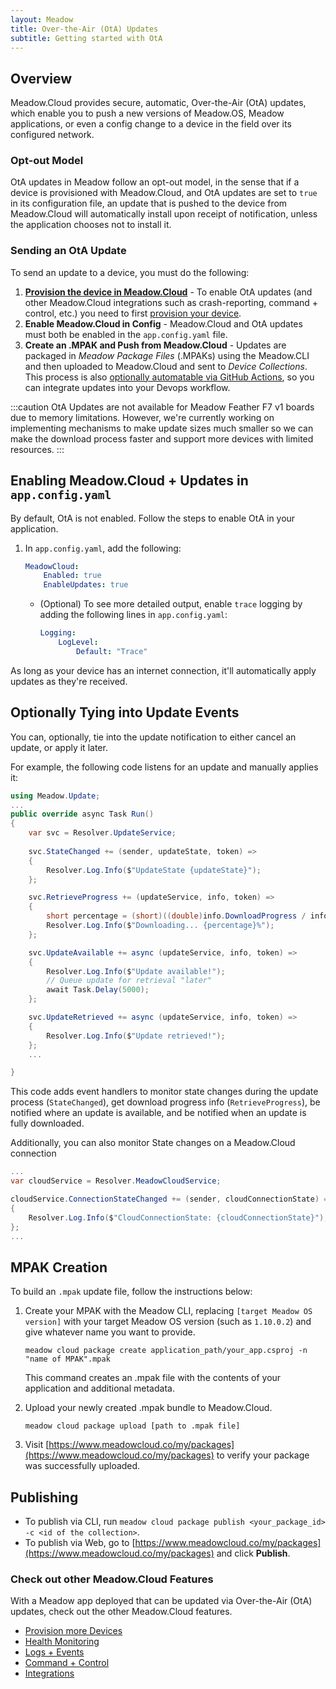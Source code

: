 ```yaml
---
layout: Meadow
title: Over-the-Air (OtA) Updates
subtitle: Getting started with OtA
---
```


## Overview

Meadow.Cloud provides secure, automatic, Over-the-Air (OtA) updates, which enable you to push a new versions of Meadow.OS, Meadow applications, or even a config change to a device in the field over its configured network.

### Opt-out Model

OtA updates in Meadow follow an opt-out model, in the sense that if a device is provisioned with Meadow.Cloud, and OtA updates are set to `true` in its configuration file, an update that is pushed to the device from Meadow.Cloud will automatically install upon receipt of notification, unless the application chooses not to install it.

### Sending an OtA Update

To send an update to a device, you must do the following:

1. **[Provision the device in Meadow.Cloud](/Meadow/Meadow.Cloud/Device_Provisioning/)** - 
To enable OtA updates (and other Meadow.Cloud integrations such as crash-reporting, command + control, etc.) you need to first [provision your device](/Meadow/Meadow.Cloud/Device_Provisioning/). 
2. **Enable Meadow.Cloud in Config** - Meadow.Cloud and OtA updates must both be enabled in the `app.config.yaml` file.
3. **Create an .MPAK and Push from Meadow.Cloud** - Updates are packaged in *Meadow Package Files* (.MPAKs) using the Meadow.CLI and then uploaded to Meadow.Cloud and sent to *Device Collections*. This process is also [optionally automatable via GitHub Actions](/Meadow/Meadow.Cloud/CI_CD/), so you can integrate updates into your Devops workflow.

:::caution
OtA Updates are not available for Meadow Feather F7 v1 boards due to memory limitations. However, we're currently working on implementing mechanisms to make update sizes much smaller so we can make the download process faster and support more devices with limited resources.
:::

## Enabling Meadow.Cloud + Updates in `app.config.yaml`

By default, OtA is not enabled. Follow the steps to enable OtA in your application.

1. In `app.config.yaml`, add the following:

    ```yaml
    MeadowCloud:
        Enabled: true
        EnableUpdates: true
    ```

    * (Optional) To see more detailed output, enable `trace` logging by adding the following lines in `app.config.yaml`:

        ```yaml
        Logging:
            LogLevel:
                Default: "Trace"
        ```

As long as your device has an internet connection, it'll automatically apply updates as they're received.

## Optionally Tying into Update Events

You can, optionally, tie into the update notification to either cancel an update, or apply it later. 

For example, the following code listens for an update and manually applies it:

```csharp
using Meadow.Update;
...
public override async Task Run()
{
    var svc = Resolver.UpdateService;
    
    svc.StateChanged += (sender, updateState, token) =>
    {
        Resolver.Log.Info($"UpdateState {updateState}");
    };

    svc.RetrieveProgress += (updateService, info, token) =>
    {
        short percentage = (short)((double)info.DownloadProgress / info.FileSize * 100);
        Resolver.Log.Info($"Downloading... {percentage}%");
    };

    svc.UpdateAvailable += async (updateService, info, token) =>
    {
        Resolver.Log.Info($"Update available!");
        // Queue update for retrieval "later"
        await Task.Delay(5000);
    };

    svc.UpdateRetrieved += async (updateService, info, token) =>
    {
        Resolver.Log.Info($"Update retrieved!");
    };
    ...

}
```

This code adds event handlers to monitor state changes during the update process (`StateChanged`), get download progress info (`RetrieveProgress`), be notified where an update is available, and be notified when an update is fully downloaded.

Additionally, you can also monitor State changes on a Meadow.Cloud connection

```csharp
...
var cloudService = Resolver.MeadowCloudService;

cloudService.ConnectionStateChanged += (sender, cloudConnectionState) =>
{
    Resolver.Log.Info($"CloudConnectionState: {cloudConnectionState}");
};
...
```

## MPAK Creation

To build an `.mpak` update file, follow the instructions below:

1. Create your MPAK with the Meadow CLI, replacing `[target Meadow OS version]` with your target Meadow OS version (such as `1.10.0.2`) and give whatever name you want to provide.

    ```console
    meadow cloud package create application_path/your_app.csproj -n "name of MPAK".mpak
    ```

    This command creates an .mpak file with the contents of your application and additional metadata.
1. Upload your newly created .mpak bundle to Meadow.Cloud.

    ```console
    meadow cloud package upload [path to .mpak file]
    ```

1. Visit [https://www.meadowcloud.co/my/packages](https://www.meadowcloud.co/my/packages) to verify your package was successfully uploaded.

## Publishing

* To publish via CLI, run `meadow cloud package publish <your_package_id> -c <id of the collection>`.
* To publish via Web, go to [https://www.meadowcloud.co/my/packages](https://www.meadowcloud.co/my/packages) and click **Publish**.

### Check out other Meadow.Cloud Features

With a Meadow app deployed that can be updated via Over-the-Air (OtA) updates, check out the other Meadow.Cloud features.

* [Provision more Devices](../Device_Provisioning/)
* [Health Monitoring](../Health_Monitoring/)
* [Logs + Events](../Logs_Events/)
* [Command + Control](../Command_Control/)
* [Integrations](../Integrations/)
